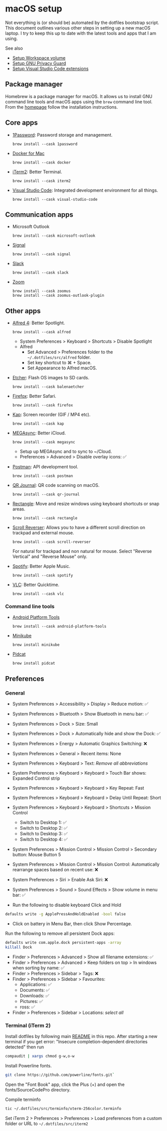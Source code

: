 # macOS setup

Not everything is (or should be) automated by the dotfiles bootstrap script.
This document outlines various other steps in setting up a new macOS laptop. I
try to keep this up to date with the latest tools and apps that I am using.

See also

- [Setup Workspace volume](workspace.md)
- [Setup GNU Privacy Guard](../gnupg.md)
- [Setup Visual Studio Code extensions](../vscode.md)

## Package manager

Homebrew is a package manager for macOS. It allows us to install GNU command
line tools and macOS apps using the `brew` command line tool. From the
[homepage](https://brew.sh) follow the installation instructions.

## Core apps

- [1Password](https://1password.com/downloads/mac): Password storage and
  management.
  ```
  brew install --cask 1password
  ```

- [Docker for
  Mac](https://hub.docker.com/editions/community/docker-ce-desktop-mac)
  ```
  brew install --cask docker
  ```

- [iTerm2](https://iterm2.com): Better Terminal.
  ```
  brew install --cask iterm2
  ```

- [Visual Studio Code](https://code.visualstudio.com): Integrated development
  environment for all things.
  ```
  brew install --cask visual-studio-code
  ```

## Communication apps

- Microsoft Outlook
  ```
  brew install --cask microsoft-outlook
  ```

- [Signal](https://signal.org/install)
  ```
  brew install --cask signal
  ```

- [Slack](https://slack.com/intl/en-za/downloads/mac)
  ```
  brew install --cask slack
  ```

- [Zoom](https://www.zoom.us/)
  ```
  brew install --cask zoomus
  brew install --cask zoomus-outlook-plugin
  ```

## Other apps

- [Alfred 4](http://alfredapp.com/): Better Spotlight.
  ```
  brew install --cask alfred
  ```
  - System Preferences > Keyboard > Shortcuts > Disable Spotlight
  - Alfred
    - Set Advanced > Preferences folder to the `~/.dotfiles/src/alfred` folder.
    - Set key shortcut to ⌘ + Space.
    - Set Appearance to Alfred macOS.

- [Etcher](https://www.balena.io/etcher/): Flash OS images to SD cards.
  ```
  brew install --cask balenaetcher
  ```

- [Firefox](https://www.mozilla.org/en-ZA/firefox/new/): Better Safari.
  ```
  brew install --cask firefox
  ```

- [Kap](https://getkap.co/): Screen recorder (GIF / MP4 etc).
  ```
  brew install --cask kap
  ```

- [MEGAsync](https://mega.nz/): Better iCloud.
  ```
  brew install --cask megasync
  ```
  - Setup up MEGAsync and to sync to ~/Cloud.
  - Preferences > Advanced > Disable overlay icons: ✅

- [Postman](https://www.postman.com/): API development tool.
  ```
  brew install --cask postman
  ```

- [QR Journal](https://www.joshjacob.com/mac-development/qrjournal.php): QR code
  scanning on macOS.
  ```
  brew install --cask qr-journal
  ```

- [Rectangle](https://rectangleapp.com/): Move and resize windows using keyboard
  shortcuts or snap areas.
  ```
  brew install --cask rectangle
  ```

- [Scroll Reverser](https://pilotmoon.com/scrollreverser/): Allows you to have a
  different scroll direction on trackpad and external mouse.
  ```
  brew install --cask scroll-reverser
  ```
  For natural for trackpad and non natural for mouse. Select "Reverse Vertical"
  and "Reverse Mouse" only.

- [Spotify](https://www.spotify.com/za/download/mac/): Better Apple Music.
  ```
  brew install --cask spotify
  ```

- [VLC](https://www.videolan.org/index.html): Better Quicktime.
  ```
  brew install --cask vlc
  ```

### Command line tools

- [Android Platform
  Tools](https://developer.android.com/studio/releases/platform-tools.html)
  ```
  brew install --cask android-platform-tools
  ```

- [Minikube](https://minikube.sigs.k8s.io)
  ```
  brew install minikube
  ```

- [Pidcat](https://github.com/JakeWharton/pidcat)
  ```
  brew install pidcat
  ```

## Preferences

### General

- System Preferences > Accessibility > Display > Reduce motion: ✅
- System Preferences > Bluetooth > Show Bluetooth in menu bar: ✅
- System Preferences > Dock > Size: Small
- System Preferences > Dock > Automatically hide and show the Dock: ✅
- System Preferences > Energy > Automatic Graphics Switching: ❌
- System Preferences > General > Recent items: None
- System Preferences > Keyboard > Text: *Remove all abbreviations*
- System Preferences > Keyboard > Keyboard > Touch Bar shows: Expanded Control
  strip
- System Preferences > Keyboard > Keyboard > Key Repeat: Fast
- System Preferences > Keyboard > Keyboard > Delay Until Repeat: Short
- System Preferences > Keyboard > Keyboard > Shortcuts > Mission Control
  - Switch to Desktop 1: ✅
  - Switch to Desktop 2: ✅
  - Switch to Desktop 3: ✅
  - Switch to Desktop 4: ✅
- System Preferences > Mission Control > Mission Control > Secondary button:
  Mouse Button 5
- System Preferences > Mission Control > Mission Control: Automatically
  rearrange spaces based on recent use: ❌
- System Preferences > Siri > Enable Ask Siri: ❌
- System Preferences > Sound > Sound Effects > Show volume in menu bar: ✅

- Run the following to disable keyboard Click and Hold
```sh
defaults write -g ApplePressAndHoldEnabled -bool false
```

- Click on battery in Menu Bar, then click Show Percentage.

Run the following to remove all persistent Dock apps:
```sh
defaults write com.apple.dock persistent-apps -array
killall Dock
```

- Finder > Preferences > Advanced > Show all filename extensions: ✅
- Finder > Preferences > Advanced > Keep folders on top > In windows when sorting by name: ✅
- Finder > Preferences > Sidebar > Tags: ❌
- Finder > Preferences > Sidebar > Favourites:
  - Applications: ✅
  - Documents: ✅
  - Downloads: ✅
  - Pictures: ✅
  - ross: ✅
- Finder > Preferences > Sidebar > Locations: *select all*

### Terminal (iTerm 2)

Install dotfiles by following main [README](../../README.md) in this repo. After
starting a new terminal if you get error: "Insecure completion-dependent
directories detected" then run
```sh
compaudit | xargs chmod g-w,o-w
```

Install Powerline fonts.
```sh
git clone https://github.com/powerline/fonts.git`
```

Open the "Font Book" app, click the Plus (+) and open the fonts/SourceCodePro
directory.

Compile terminfo
```sh
tic ~/.dotfiles/src/terminfo/xterm-256color.terminfo
```

Set iTerm 2 > Preferences > Preferences > Load preferences from a custom folder
or URL to `~/.dotfiles/src/iterm2`
